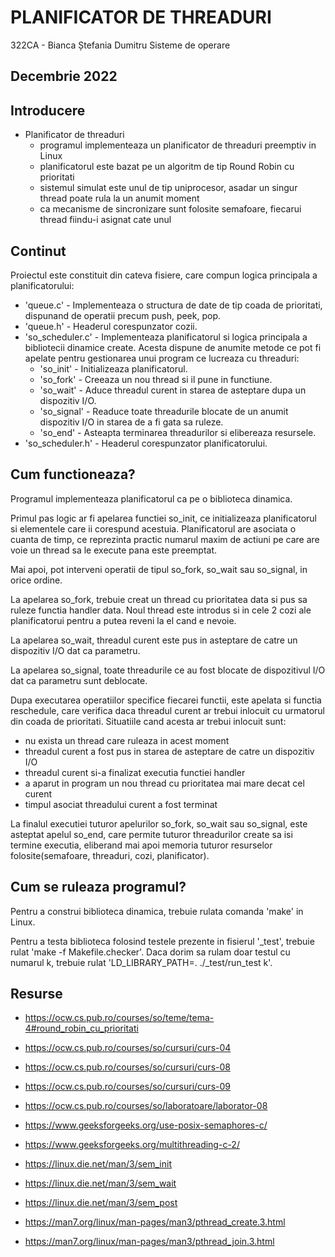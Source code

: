 # PLANIFICATOR DE THREADURI

322CA - Bianca Ștefania Dumitru
Sisteme de operare

Decembrie 2022
----------------------------------------------------------------------------------------------------
## Introducere

* Planificator de threaduri
  *  programul implementeaza un planificator de threaduri preemptiv in Linux
  *  planificatorul este bazat pe un algoritm de tip Round Robin cu prioritati
  *  sistemul simulat este unul de tip uniprocesor, asadar un singur thread
        poate rula la un anumit moment
  *  ca mecanisme de sincronizare sunt folosite semafoare, fiecarui thread
        fiindu-i asignat cate unul  

## Continut

Proiectul este constituit din cateva fisiere, care compun logica principala
a planificatorului:

* 'queue.c' - Implementeaza o structura de date de tip coada de prioritati,
              dispunand de operatii precum push, peek, pop.
* 'queue.h' - Headerul corespunzator cozii.
* 'so_scheduler.c' - Implementeaza planificatorul si logica principala a
                     bibliotecii dinamice create. Acesta dispune de anumite
                     metode ce pot fi apelate pentru gestionarea unui program
                     ce lucreaza cu threaduri: 
    * 'so_init' - Initializeaza planificatorul.
    * 'so_fork' - Creeaza un nou thread si il pune in functiune.
    * 'so_wait' - Aduce threadul curent in starea de asteptare dupa un dispozitiv I/O.
    * 'so_signal' - Readuce toate threadurile blocate de un anumit dispozitiv I/O
                    in starea de a fi gata sa ruleze.
    * 'so_end' - Asteapta terminarea threadurilor si elibereaza resursele.
* 'so_scheduler.h' - Headerul corespunzator planificatorului.

## Cum functioneaza?

Programul implementeaza planificatorul ca pe o biblioteca dinamica.

Primul pas logic ar fi apelarea functiei so_init, ce initializeaza
planificatorul si elementele care ii corespund acestuia. Planificatorul
are asociata o cuanta de timp, ce reprezinta practic numarul maxim de actiuni
pe care are voie un thread sa le execute pana este preemptat.

Mai apoi, pot interveni operatii de tipul so_fork, so_wait sau so_signal, 
in orice ordine.

La apelarea so_fork, trebuie creat un thread cu prioritatea data si pus
sa ruleze functia handler data. Noul thread este introdus si in cele 2 cozi
ale planificatorui pentru a putea reveni la el cand e nevoie.

La apelarea so_wait, threadul curent este pus in asteptare de catre un
dispozitiv I/O dat ca parametru.

La apelarea so_signal, toate threadurile ce au fost blocate de dispozitivul
I/O dat ca parametru sunt deblocate.

Dupa executarea operatiilor specifice fiecarei functii, este apelata si
functia reschedule, care verifica daca threadul curent ar trebui inlocuit cu
urmatorul din coada de prioritati. Situatiile cand acesta ar trebui inlocuit sunt:
* nu exista un thread care ruleaza in acest moment
* threadul curent a fost pus in starea de asteptare de catre un dispozitiv I/O
* threadul curent si-a finalizat executia functiei handler
* a aparut in program un nou thread cu prioritatea mai mare decat cel curent
* timpul asociat threadului curent a fost terminat

La finalul executiei tuturor apelurilor so_fork, so_wait sau so_signal, este asteptat
apelul so_end, care permite tuturor threadurilor create sa isi termine executia,
eliberand mai apoi memoria tuturor resurselor folosite(semafoare, threaduri, cozi,
planificator).

## Cum se ruleaza programul?
Pentru a construi biblioteca dinamica, trebuie rulata comanda 'make' in Linux.

Pentru a testa biblioteca folosind testele prezente in fisierul '_test', trebuie
rulat 'make -f Makefile.checker'. Daca dorim sa rulam doar testul cu numarul
k, trebuie rulat 'LD_LIBRARY_PATH=. ./_test/run_test k'.

## Resurse
* https://ocw.cs.pub.ro/courses/so/teme/tema-4#round_robin_cu_prioritati
* https://ocw.cs.pub.ro/courses/so/cursuri/curs-04
* https://ocw.cs.pub.ro/courses/so/cursuri/curs-08
* https://ocw.cs.pub.ro/courses/so/cursuri/curs-09
* https://ocw.cs.pub.ro/courses/so/laboratoare/laborator-08

* https://www.geeksforgeeks.org/use-posix-semaphores-c/
* https://www.geeksforgeeks.org/multithreading-c-2/

* https://linux.die.net/man/3/sem_init
* https://linux.die.net/man/3/sem_wait
* https://linux.die.net/man/3/sem_post
* https://man7.org/linux/man-pages/man3/pthread_create.3.html
* https://man7.org/linux/man-pages/man3/pthread_join.3.html
